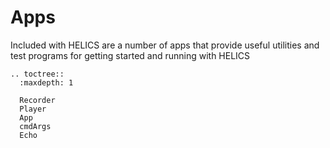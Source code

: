 Apps
============

Included with HELICS are a number of apps that provide useful utilities and test programs for getting started and running with HELICS


```eval_rst
.. toctree::
  :maxdepth: 1

  Recorder
  Player
  App
  cmdArgs
  Echo
```

<!--
TODO: Add following to TOC above
Source
Tracer
Broker
-->
